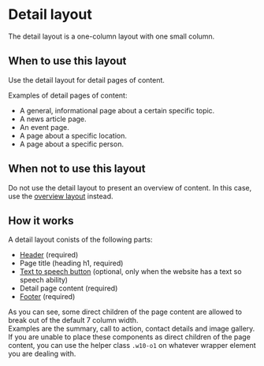 # Detail layout

The detail layout is a one-column layout with one small column.

## When to use this layout

Use the detail layout for detail pages of content.

Examples of detail pages of content:

* A general, informational page about a certain specific topic.
* A news article page.
* An event page.
* A page about a specific location.
* A page about a specific person.

## When not to use this layout

Do not use the detail layout to present an overview of content. In this case, use the <a href="{{path './overview-layout.html'}}">overview layout</a> instead.

## How it works

A detail layout conists of the following parts:

* <a href="{{path './header.html'}}">Header</a> (required)
* Page title (heading h1, required)
* <a href="{{path './readspeaker-button.html'}}">Text to speech button</a> (optional, only when the website has a text so speech ability)
* Detail page content (required)
* <a href="{{path './footer.html'}}">Footer</a> (required)

As you can see, some direct children of the page content are allowed to break out of the default 7 column width.  
Examples are the summary, call to action, contact details and image gallery.  
If you are unable to place these components as direct children of the page content,
you can use the helper class `.w10-o1` on whatever wrapper element you are dealing with.
